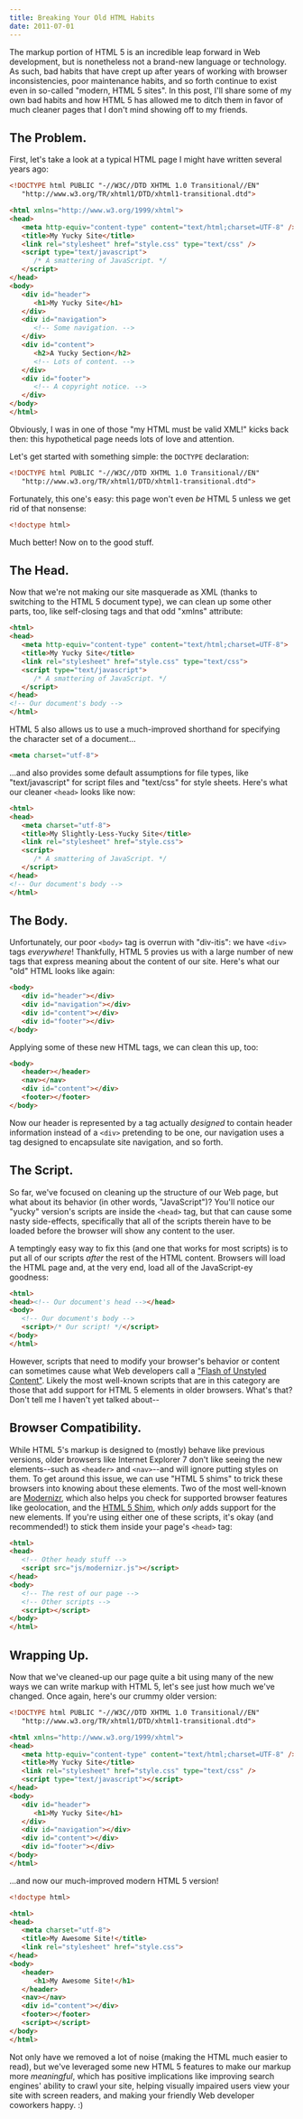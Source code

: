 ```yaml
---
title: Breaking Your Old HTML Habits
date: 2011-07-01
---
```


The markup portion of HTML 5 is an incredible leap forward in Web development, but is nonetheless not a brand-new language or technology.  As such, bad habits that have crept up after years of working with browser inconsistencies, poor maintenance habits, and so forth continue to exist even in so-called "modern, HTML 5 sites".  In this post, I'll share some of my own bad habits and how HTML 5 has allowed me to ditch them in favor of much cleaner pages that I don't mind showing off to my friends.

## The Problem.

First, let's take a look at a typical HTML page I might have written several years ago:

```html
<!DOCTYPE html PUBLIC "-//W3C//DTD XHTML 1.0 Transitional//EN"
   "http://www.w3.org/TR/xhtml1/DTD/xhtml1-transitional.dtd">

<html xmlns="http://www.w3.org/1999/xhtml">
<head>
   <meta http-equiv="content-type" content="text/html;charset=UTF-8" />
   <title>My Yucky Site</title>
   <link rel="stylesheet" href="style.css" type="text/css" />
   <script type="text/javascript">
      /* A smattering of JavaScript. */
   </script>
</head>
<body>
   <div id="header">
      <h1>My Yucky Site</h1>
   </div>
   <div id="navigation">
      <!-- Some navigation. -->
   </div>
   <div id="content">
      <h2>A Yucky Section</h2>
      <!-- Lots of content. -->
   </div>
   <div id="footer">
      <!-- A copyright notice. -->
   </div>
</body>
</html>
```

Obviously, I was in one of those "my HTML must be valid XML!" kicks back then: this hypothetical page needs lots of love and attention.

Let's get started with something simple: the `DOCTYPE` declaration:

```html
<!DOCTYPE html PUBLIC "-//W3C//DTD XHTML 1.0 Transitional//EN"
   "http://www.w3.org/TR/xhtml1/DTD/xhtml1-transitional.dtd">
```

Fortunately, this one's easy: this page won't even _be_ HTML 5 unless we get rid of that nonsense:

```html
<!doctype html>
```

Much better!  Now on to the good stuff.

## The Head.

Now that we're not making our site masquerade as XML (thanks to switching to the HTML 5 document type), we can clean up some other parts, too, like self-closing tags and that odd "xmlns" attribute:

```html
<html>
<head>
   <meta http-equiv="content-type" content="text/html;charset=UTF-8">
   <title>My Yucky Site</title>
   <link rel="stylesheet" href="style.css" type="text/css">
   <script type="text/javascript">
      /* A smattering of JavaScript. */
   </script>
</head>
<!-- Our document's body -->
</html>
```

HTML 5 also allows us to use a much-improved shorthand for specifying the character set of a document...

```html
<meta charset="utf-8">
```

...and also provides some default assumptions for file types, like "text/javascript" for script files and "text/css" for style sheets.  Here's what our cleaner `<head>` looks like now:

```html
<html>
<head>
   <meta charset="utf-8">
   <title>My Slightly-Less-Yucky Site</title>
   <link rel="stylesheet" href="style.css">
   <script>
      /* A smattering of JavaScript. */
   </script>
</head>
<!-- Our document's body -->
</html>
```

## The Body.

Unfortunately, our poor `<body>` tag is overrun with "div-itis": we have `<div>` tags _everywhere_!  Thankfully, HTML 5 provies us with a large number of new tags that express meaning about the content of our site.  Here's what our "old" HTML looks like again:

```html
<body>
   <div id="header"></div>
   <div id="navigation"></div>
   <div id="content"></div>
   <div id="footer"></div>
</body>
```

Applying some of these new HTML tags, we can clean this up, too:

```html
<body>
   <header></header>
   <nav></nav>
   <div id="content"></div>
   <footer></footer>
</body>
```

Now our header is represented by a tag actually _designed_ to contain header information instead of a `<div>` pretending to be one, our navigation uses a tag designed to encapsulate site navigation, and so forth.

## The Script.

So far, we've focused on cleaning up the structure of our Web page, but what about its behavior (in other words, "JavaScript")?  You'll notice our "yucky" version's scripts are inside the `<head>` tag, but that can cause some nasty side-effects, specifically that all of the scripts therein have to be loaded before the browser will show any content to the user.

A temptingly easy way to fix this (and one that works for most scripts) is to put all of our scripts _after_ the rest of the HTML content.  Browsers will load the HTML page and, at the very end, load all of the JavaScript-ey goodness:

```html
<html>
<head><!-- Our document's head --></head>
<body>
   <!-- Our document's body -->
   <script>/* Our script! */</script>
</body>
</html>
```

However, scripts that need to modify your browser's behavior or content can sometimes cause what Web developers call a ["Flash of Unstyled Content"][1]. Likely the most well-known scripts that are in this category are those that add support for HTML 5 elements in older browsers.  What's that?  Don't tell me I haven't yet talked about--

## Browser Compatibility.

While HTML 5's markup is designed to (mostly) behave like previous versions, older browsers like Internet Explorer 7 don't like seeing the new elements--such as `<header>` and `<nav>`--and will ignore putting styles on them.  To get around this issue, we can use "HTML 5 shims" to trick these browsers into knowing about these elements.  Two of the most well-known are [Modernizr][2], which also helps you check for supported browser features like geolocation, and the [HTML 5 Shim][3], which _only_ adds support for the new elements.  If you're using either one of these scripts, it's okay (and recommended!) to stick them inside your page's `<head>` tag:

```html
<html>
<head>
   <!-- Other heady stuff -->
   <script src="js/modernizr.js"></script>
</head>
<body>
   <!-- The rest of our page -->
   <!-- Other scripts -->
   <script></script>
</body>
</html>
```

## Wrapping Up.

Now that we've cleaned-up our page quite a bit using many of the new ways we can write markup with HTML 5, let's see just how much we've changed.  Once again, here's our crummy older version:

```html
<!DOCTYPE html PUBLIC "-//W3C//DTD XHTML 1.0 Transitional//EN"
   "http://www.w3.org/TR/xhtml1/DTD/xhtml1-transitional.dtd">

<html xmlns="http://www.w3.org/1999/xhtml">
<head>
   <meta http-equiv="content-type" content="text/html;charset=UTF-8" />
   <title>My Yucky Site</title>
   <link rel="stylesheet" href="style.css" type="text/css" />
   <script type="text/javascript"></script>
</head>
<body>
   <div id="header">
      <h1>My Yucky Site</h1>
   </div>
   <div id="navigation"></div>
   <div id="content"></div>
   <div id="footer"></div>
</body>
</html>
```

...and now our much-improved modern HTML 5 version!

```html
<!doctype html>

<html>
<head>
   <meta charset="utf-8">
   <title>My Awesome Site!</title>
   <link rel="stylesheet" href="style.css">
</head>
<body>
   <header>
      <h1>My Awesome Site!</h1>
   </header>
   <nav></nav>
   <div id="content"></div>
   <footer></footer>
   <script></script>
</body>
</html>
```

Not only have we removed a lot of noise (making the HTML much easier to read), but we've leveraged some new HTML 5 features to make our markup more _meaningful_, which has positive implications like improving search engines' ability to crawl your site, helping visually impaired users view your site with screen readers, and making your friendly Web developer coworkers happy. :)

[1]: http://www.bluerobot.com/web/css/fouc.asp/
[2]: http://www.modernizr.com/
[3]: http://code.google.com/p/html5shim/
